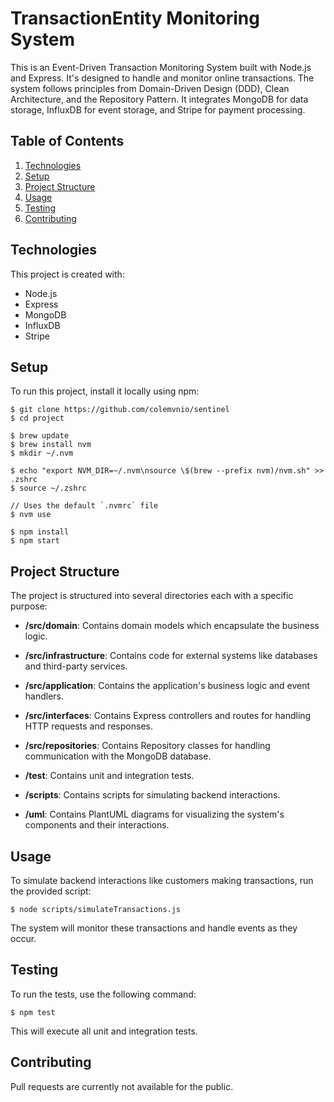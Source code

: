 # TransactionEntity Monitoring System

This is an Event-Driven Transaction Monitoring System built with Node.js and Express. It's designed to handle and monitor online transactions. The system follows principles from Domain-Driven Design (DDD), Clean Architecture, and the Repository Pattern. It integrates MongoDB for data storage, InfluxDB for event storage, and Stripe for payment processing.

## Table of Contents

1. [Technologies](#technologies)
2. [Setup](#setup)
3. [Project Structure](#project-structure)
4. [Usage](#usage)
5. [Testing](#testing)
6. [Contributing](#contributing)

## Technologies

This project is created with:

- Node.js
- Express
- MongoDB
- InfluxDB
- Stripe

## Setup

To run this project, install it locally using npm:

```
$ git clone https://github.com/colemvnio/sentinel
$ cd project

$ brew update
$ brew install nvm
$ mkdir ~/.nvm

$ echo "export NVM_DIR=~/.nvm\nsource \$(brew --prefix nvm)/nvm.sh" >> .zshrc
$ source ~/.zshrc

// Uses the default `.nvmrc` file
$ nvm use
 
$ npm install
$ npm start
```

## Project Structure

The project is structured into several directories each with a specific purpose:

- **/src/domain**: Contains domain models which encapsulate the business logic.

- **/src/infrastructure**: Contains code for external systems like databases and third-party services.

- **/src/application**: Contains the application's business logic and event handlers.

- **/src/interfaces**: Contains Express controllers and routes for handling HTTP requests and responses.

- **/src/repositories**: Contains Repository classes for handling communication with the MongoDB database.

- **/test**: Contains unit and integration tests.

- **/scripts**: Contains scripts for simulating backend interactions.

- **/uml**: Contains PlantUML diagrams for visualizing the system's components and their interactions.

## Usage

To simulate backend interactions like customers making transactions, run the provided script:

```
$ node scripts/simulateTransactions.js
```

The system will monitor these transactions and handle events as they occur.

## Testing

To run the tests, use the following command:

```
$ npm test
```

This will execute all unit and integration tests.

## Contributing

Pull requests are currently not available for the public.
